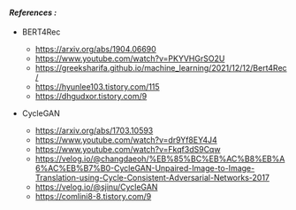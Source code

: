 #### *References :* 

* BERT4Rec
  * https://arxiv.org/abs/1904.06690 
  * https://www.youtube.com/watch?v=PKYVHGrSO2U
  * https://greeksharifa.github.io/machine_learning/2021/12/12/Bert4Rec/
  * https://hyunlee103.tistory.com/115
  * https://dhgudxor.tistory.com/9

* CycleGAN
  *  https://arxiv.org/abs/1703.10593
  *  https://www.youtube.com/watch?v=dr9Yf8EY4J4
  *  https://www.youtube.com/watch?v=Fkqf3dS9Cqw
  *  https://velog.io/@changdaeoh/%EB%85%BC%EB%AC%B8%EB%A6%AC%EB%B7%B0-CycleGAN-Unpaired-Image-to-Image-Translation-using-Cycle-Consistent-Adversarial-Networks-2017
  *  https://velog.io/@sjinu/CycleGAN
  *  https://comlini8-8.tistory.com/9
